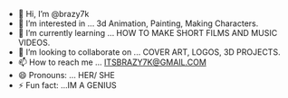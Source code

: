- 👋 Hi, I’m @brazy7k
- 👀 I’m interested in ... 3d Animation, Painting, Making Characters.
- 🌱 I’m currently learning ... HOW TO MAKE SHORT FILMS AND MUSIC VIDEOS.
- 💞️ I’m looking to collaborate on ... COVER ART, LOGOS, 3D PROJECTS.
- 📫 How to reach me ... ITSBRAZY7K@GMAIL.COM
- 😄 Pronouns: ... HER/ SHE
- ⚡ Fun fact: ...IM A GENIUS 

<!---
brazy7k/brazy7k is a ✨ special ✨ repository because its `README.md` (this file) appears on your GitHub profile.
You can click the Preview link to take a look at your changes.
--->
